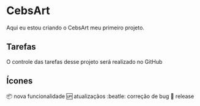 # CebsArt
Aqui eu estou criando o CebsArt meu primeiro projeto.


## Tarefas

O controle das tarefas desse projeto será realizado no GitHub

## Ícones

:package: nova funcionalidade
:up: atualizaçãos
:beatle: correção de bug
:checkered_flag: release